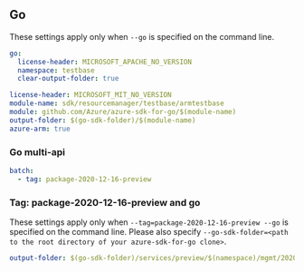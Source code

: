 ## Go

These settings apply only when `--go` is specified on the command line.

```yaml $(go) && !$(track2)
go:
  license-header: MICROSOFT_APACHE_NO_VERSION
  namespace: testbase
  clear-output-folder: true
```

``` yaml $(go) && $(track2)
license-header: MICROSOFT_MIT_NO_VERSION
module-name: sdk/resourcemanager/testbase/armtestbase
module: github.com/Azure/azure-sdk-for-go/$(module-name)
output-folder: $(go-sdk-folder)/$(module-name)
azure-arm: true
```

### Go multi-api

``` yaml $(go) && $(multiapi)
batch:
  - tag: package-2020-12-16-preview
```

### Tag: package-2020-12-16-preview and go

These settings apply only when `--tag=package-2020-12-16-preview --go` is specified on the command line.
Please also specify `--go-sdk-folder=<path to the root directory of your azure-sdk-for-go clone>`.

```yaml $(tag) == 'package-2020-12-16-preview' && $(go)
output-folder: $(go-sdk-folder)/services/preview/$(namespace)/mgmt/2020-12-16-preview/$(namespace)
```
